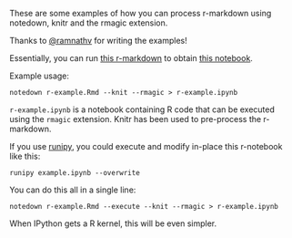 These are some examples of how you can process r-markdown using
notedown, knitr and the rmagic extension.

Thanks to [@ramnathv](https://github.com/ramnathv) for writing the examples!

Essentially, you can run [this r-markdown][rmd] to obtain [this notebook][nbviewer].

[rmd]: r-example.Rmd
[nbviewer]: http://nbviewer.ipython.org/github/aaren/notedown/blob/master/r-examples/r-example.ipynb

Example usage:

    notedown r-example.Rmd --knit --rmagic > r-example.ipynb

`r-example.ipynb` is a notebook containing R code that can be
executed using the `rmagic` extension. Knitr has been used to
pre-process the r-markdown.

If you use [runipy], you could execute and modify in-place this
r-notebook like this:

    runipy example.ipynb --overwrite

[runipy]: https://github.com/paulgb/runipy


You can do this all in a single line:

    notedown r-example.Rmd --execute --knit --rmagic > r-example.ipynb


When IPython gets a R kernel, this will be even simpler.
